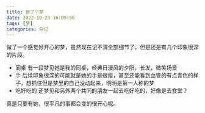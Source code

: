 ```yaml
---
title: 做了个梦
date: 2022-10-23 16:00:56
tags: [梦]
categories: 杂记
---
```

做了一个感觉好开心的梦，虽然现在记不清全部细节了，但是还是有几个印象很深的片段。
- 同桌
有一段梦见她是我的同桌，经典日漫风的夕阳，长发，微笑场景
- 手
后续印象很深的可能就是她的手是很瘦，甚至还能看到血管的有点青色的样子，想抓住但是梦里的自己没动起来，明明是第一人称的梦
- 吃好吃的
还梦见和另外两个共同的朋友一起去吃好吃的，好像是去食堂？

真是只要有她，很平凡的事都会变的很开心呢。